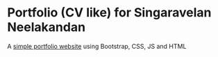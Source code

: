 # Portfolio (CV like) for Singaravelan Neelakandan

A [simple portfolio website](https://singadk.github.io/portfolio/) using Bootstrap, CSS, JS and HTML
